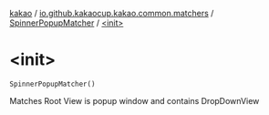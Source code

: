 [kakao](../../index.md) / [io.github.kakaocup.kakao.common.matchers](../index.md) / [SpinnerPopupMatcher](index.md) / [&lt;init&gt;](./-init-.md)

# &lt;init&gt;

`SpinnerPopupMatcher()`

Matches Root View is popup window and contains DropDownView

